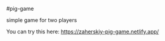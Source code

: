 #pig-game

simple game for two players

You can try this here: https://zaherskiy-pig-game.netlify.app/
